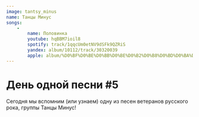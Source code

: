 ```yaml
---
image: tantsy_minus
name: Танцы Минус
songs:
    -
        name: Половинка
        youtube: hqBBM7ioil8
        spotify: track/1qqcUm0etNV9dSFk9QZRiS
        yandex: album/10112/track/30320039
        apple: album/%D0%BF%D0%BE%D0%BB%D0%BE%D0%B2%D0%B8%D0%BD%D0%BA%D0%B0/1142247169?i=1142247345
---
```

# День одной песни #5

Сегодня мы вспомним (или узнаем) одну из песен ветеранов
русского рока, группы Танцы Минус!